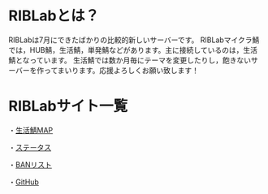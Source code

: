 # RIBLabとは？
RIBLabは7月にできたばかりの比較的新しいサーバーです。
RIBLabマイクラ鯖では，HUB鯖，生活鯖，単発鯖などがあります。主に接続しているのは，生活鯖となっています。
生活鯖では数か月毎にテーマを変更したりし，飽きないサーバーを作ってまいります。応援よろしくお願い致します！


# RIBLabサイト一覧


・[生活鯖MAP](https://map.riblab.net)
</br>

・[ステータス](https://status.riblab.net)
</br>

・[BANリスト](https://banlist.riblab.net)
</br>

・[GitHub](https://github.com/RIB-Lab)

